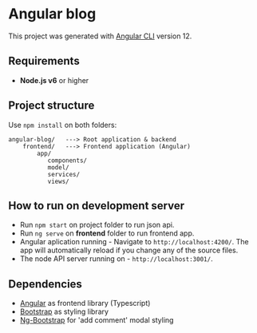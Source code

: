 # Angular blog

This project was generated with [Angular CLI](https://github.com/angular/angular-cli) version 12.

## Requirements

- **Node.js v6** or higher

## Project structure

Use `npm install` on both folders:

```
angular-blog/   ---> Root application & backend
    frontend/   ---> Frontend application (Angular)
        app/
           components/
           model/
           services/
           views/
```

## How to run on development server

- Run `npm start` on project folder to run json api.
- Run `ng serve` on **frontend** folder to run frontend app.
- Angular aplication running - Navigate to `http://localhost:4200/`. The app will automatically reload if you change any of the source files.
- The node API server running on - `http://localhost:3001/`.



## Dependencies

- [Angular](https://angular.io/) as frontend library (Typescript)
- [Bootstrap](https://getbootstrap.com/) as styling library
- [Ng-Bootstrap](https://ng-bootstrap.github.io/) for 'add comment' modal styling

